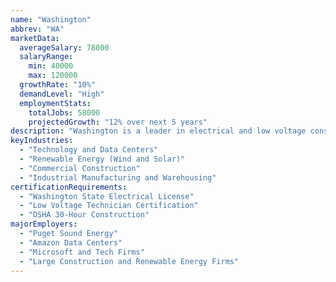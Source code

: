 ```yaml
---
name: "Washington"
abbrev: "WA"
marketData:
  averageSalary: 78000
  salaryRange:
    min: 40000
    max: 120000
  growthRate: "10%"
  demandLevel: "High"
  employmentStats:
    totalJobs: 58000
    projectedGrowth: "12% over next 5 years"
description: "Washington is a leader in electrical and low voltage construction employment, with growing demand fueled by advancements in technology, renewable energy, and industrial expansion."
keyIndustries:
  - "Technology and Data Centers"
  - "Renewable Energy (Wind and Solar)"
  - "Commercial Construction"
  - "Industrial Manufacturing and Warehousing"
certificationRequirements:
  - "Washington State Electrical License"
  - "Low Voltage Technician Certification"
  - "OSHA 30-Hour Construction"
majorEmployers:
  - "Puget Sound Energy"
  - "Amazon Data Centers"
  - "Microsoft and Tech Firms"
  - "Large Construction and Renewable Energy Firms"
---
```













